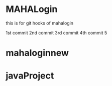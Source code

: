 # MAHALogin
this is for git hooks  of mahalogin

1st commit 
2nd commit
3rd commit
4th commit
5
# mahaloginnew
# javaProject
